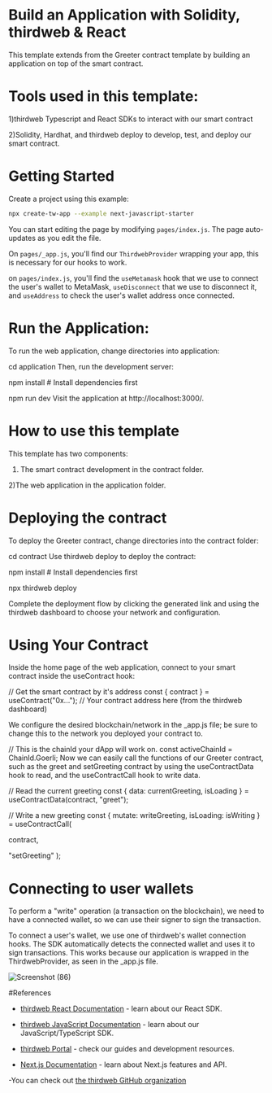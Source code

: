 # Build an Application with Solidity, thirdweb & React
This template extends from the Greeter contract template by building an application on top of the smart contract.


# Tools used in this template:

1)thirdweb Typescript and React SDKs to interact with our smart contract

2)Solidity, Hardhat, and thirdweb deploy to develop, test, and deploy our smart contract.

# Getting Started

Create a project using this example:

```bash
npx create-tw-app --example next-javascript-starter
```

You can start editing the page by modifying `pages/index.js`. The page auto-updates as you edit the file.

On `pages/_app.js`, you'll find our `ThirdwebProvider` wrapping your app, this is necessary for our hooks to work.

on `pages/index.js`, you'll find the `useMetamask` hook that we use to connect the user's wallet to MetaMask, `useDisconnect` that we use to disconnect it, and `useAddress` to check the user's wallet address once connected. 



# Run the Application:

To run the web application, change directories into application:

cd application
Then, run the development server:

npm install # Install dependencies first

npm run dev
Visit the application at http://localhost:3000/.


# How to use this template
This template has two components:

1) The smart contract development in the contract folder.
  
2)The web application in the application folder.


# Deploying the contract
To deploy the Greeter contract, change directories into the contract folder:

cd contract
Use thirdweb deploy to deploy the contract:

npm install # Install dependencies first

npx thirdweb deploy

Complete the deployment flow by clicking the generated link and using the thirdweb dashboard to choose your network and configuration.

# Using Your Contract
Inside the home page of the web application, connect to your smart contract inside the useContract hook:

// Get the smart contract by it's address
const { contract } = useContract("0x..."); // Your contract address here (from the thirdweb dashboard)



We configure the desired blockchain/network in the _app.js file; be sure to change this to the network you deployed your contract to.

// This is the chainId your dApp will work on.
const activeChainId = ChainId.Goerli;
Now we can easily call the functions of our Greeter contract, such as the greet and setGreeting contract by using the useContractData hook to read, and the useContractCall hook to write data.

// Read the current greeting
const { data: currentGreeting, isLoading } = useContractData(contract, "greet");

// Write a new greeting
const { mutate: writeGreeting, isLoading: isWriting } = useContractCall(
  
  contract,
  
  "setGreeting"
);
# Connecting to user wallets
To perform a "write" operation (a transaction on the blockchain), we need to have a connected wallet, so we can use their signer to sign the transaction.

To connect a user's wallet, we use one of thirdweb's wallet connection hooks. The SDK automatically detects the connected wallet and uses it to sign transactions. This works because our application is wrapped in the ThirdwebProvider, as seen in the _app.js file.

![Screenshot (86)](https://user-images.githubusercontent.com/93249038/215242402-8555bf17-dc04-46a4-8f52-da07d9399e91.png)


#References
- [thirdweb React Documentation](https://docs.thirdweb.com/react) - learn about our React SDK.

- [thirdweb JavaScript Documentation](https://docs.thirdweb.com/react) - learn about our JavaScript/TypeScript SDK.

- [thirdweb Portal](https://docs.thirdweb.com/react) - check our guides and development resources.

- [Next.js Documentation](https://nextjs.org/docs) - learn about Next.js features and API.
 
-You can check out [the thirdweb GitHub organization](https://github.com/thirdweb-dev)
